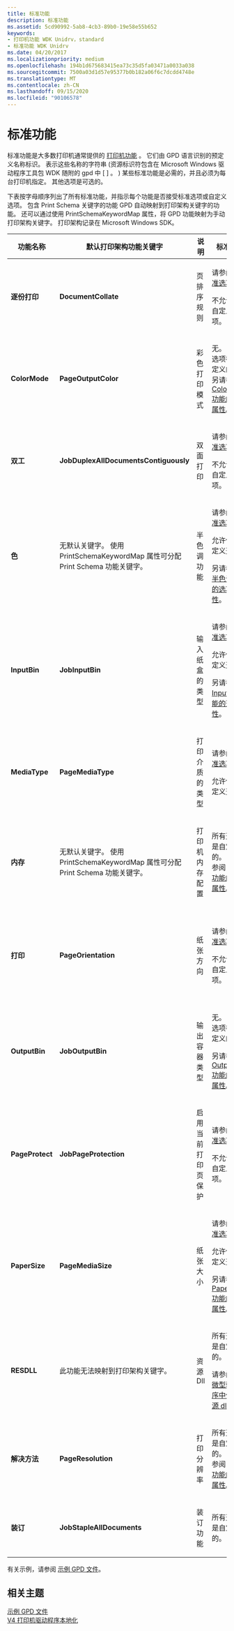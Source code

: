 ```yaml
---
title: 标准功能
description: 标准功能
ms.assetid: 5cd90992-5ab8-4cb3-89b0-19e58e55b652
keywords:
- 打印机功能 WDK Unidrv，standard
- 标准功能 WDK Unidrv
ms.date: 04/20/2017
ms.localizationpriority: medium
ms.openlocfilehash: 194b1d675683415ea73c35d5fa03471a0033a038
ms.sourcegitcommit: 7500a03d1d57e95377b0b182a06f6c7dcdd4748e
ms.translationtype: MT
ms.contentlocale: zh-CN
ms.lasthandoff: 09/15/2020
ms.locfileid: "90106578"
---
```

# <a name="standard-features"></a>标准功能





标准功能是大多数打印机通常提供的 [打印机功能](printer-features.md) 。 它们由 GPD 语言识别的预定义名称标识。 表示这些名称的字符串 (资源标识符包含在 Microsoft Windows 驱动程序工具包 WDK 随附的 gpd 中 \[ \] 。 ) 某些标准功能是必需的，并且必须为每台打印机指定。 其他选项是可选的。

下表按字母顺序列出了所有标准功能，并指示每个功能是否接受标准选项或自定义选项。 包含 Print Schema 关键字的功能 GPD 自动映射到打印架构关键字的功能。 还可以通过使用 PrintSchemaKeywordMap 属性，将 GPD 功能映射为手动打印架构关键字。 打印架构记录在 Microsoft Windows SDK。

<table>
<colgroup>
<col width="20%" />
<col width="20%" />
<col width="20%" />
<col width="20%" />
<col width="20%" />
</colgroup>
<thead>
<tr class="header">
<th>功能名称</th>
<th>默认打印架构功能关键字</th>
<th>说明</th>
<th>标准选项</th>
<th>注释</th>
</tr>
</thead>
<tbody>
<tr class="odd">
<td><p><strong>逐份打印</strong></p></td>
<td><p><strong>DocumentCollate</strong></p></td>
<td><p>页排序规则</p></td>
<td><p>请参阅 <a href="standard-options.md" data-raw-source="[Standard Options](standard-options.md)">标准选项</a>。</p>
<p>不允许使用自定义选项。</p></td>
<td><p>可选。 如果未指定，则 Unidrv 不支持页排序规则。</p></td>
</tr>
<tr class="even">
<td><p><strong>ColorMode</strong></p></td>
<td><p><strong>PageOutputColor</strong></p></td>
<td><p>彩色打印模式</p></td>
<td><p>无。 所有选项都是自定义的。 另请参阅 <a href="option-attributes-for-the-colormode-feature.md" data-raw-source="[Option Attributes for the ColorMode Feature](option-attributes-for-the-colormode-feature.md)">ColorMode 功能的选项属性</a>。</p></td>
<td><p>可选。 如果未指定此项，Unidrv 将以单平面1位/像素格式呈现图像。</p></td>
</tr>
<tr class="odd">
<td><p><strong>双工</strong></p></td>
<td><p><strong>JobDuplexAllDocumentsContiguously</strong></p></td>
<td><p>双面打印</p></td>
<td><p>请参阅 <a href="standard-options.md" data-raw-source="[Standard Options](standard-options.md)">标准选项</a>。</p>
<p>不允许使用自定义选项。</p></td>
<td><p>可选。 如果未指定，则 Unidrv 仅执行单面打印。</p></td>
</tr>
<tr class="even">
<td><p><strong>色</strong></p></td>
<td><p>无默认关键字。 使用 PrintSchemaKeywordMap 属性可分配 Print Schema 功能关键字。</p></td>
<td><p>半色调功能</p></td>
<td><p>请参阅 <a href="standard-options.md" data-raw-source="[Standard Options](standard-options.md)">标准选项</a>。</p>
<p>允许使用自定义选项。</p>
<p>另请参阅 <a href="option-attributes-for-the-halftone-feature.md" data-raw-source="[Option Attributes for the Halftone Feature](option-attributes-for-the-halftone-feature.md)">半色调功能的选项属性</a>。</p></td>
<td><p>可选。 如果未指定，Unidrv 将选择支持 GDI 的半色调方法。</p>
<p>另请参阅 <a href="halftoning-with-unidrv.md" data-raw-source="[Halftoning with Unidrv](halftoning-with-unidrv.md)">Unidrv 的半色调</a>。</p></td>
</tr>
<tr class="odd">
<td><p><strong>InputBin</strong></p></td>
<td><p><strong>JobInputBin</strong></p></td>
<td><p>输入纸盒的类型</p></td>
<td><p>请参阅 <a href="standard-options.md" data-raw-source="[Standard Options](standard-options.md)">标准选项</a>。</p>
<p>允许使用自定义选项。</p>
<p>另请参阅 <a href="option-attributes-for-the-inputbin-feature.md" data-raw-source="[Option Attributes for the InputBin Feature](option-attributes-for-the-inputbin-feature.md)">InputBin 功能的选项属性</a>。</p></td>
<td><p>必需。</p>
<p>自定义的输入箱名称必须小于或等于24个字符。</p></td>
</tr>
<tr class="even">
<td><p><strong>MediaType</strong></p></td>
<td><p><strong>PageMediaType</strong></p></td>
<td><p>打印介质的类型</p></td>
<td><p>请参阅 <a href="standard-options.md" data-raw-source="[Standard Options](standard-options.md)">标准选项</a>。</p>
<p>允许使用自定义选项。</p></td>
<td><p>可选。 如果未指定，则始终使用打印机的默认介质。</p></td>
</tr>
<tr class="odd">
<td><p><strong>内存</strong></p></td>
<td><p>无默认关键字。 使用 PrintSchemaKeywordMap 属性可分配 Print Schema 功能关键字。</p></td>
<td><p>打印机内存配置</p></td>
<td><p>所有选项都是自定义的。 另请参阅 <a href="option-attributes-for-the-memory-feature.md" data-raw-source="[Option Attributes for the Memory Feature](option-attributes-for-the-memory-feature.md)">内存功能的选项属性</a>。</p></td>
<td><p>可选。 如果指定，Unidrv 将尝试跟踪内存使用情况。</p>
<p>默认值为 PRINTER_PROPERTY。</p></td>
</tr>
<tr class="even">
<td><p><strong>打印</strong></p></td>
<td><p><strong>PageOrientation</strong></p></td>
<td><p>纸张方向</p></td>
<td><p>请参阅 <a href="standard-options.md" data-raw-source="[Standard Options](standard-options.md)">标准选项</a>。</p>
<p>不允许使用自定义选项。</p></td>
<td><p>可选。 如果未指定，则默认方向为纵向。</p>
<p>对于 Windows 7， <strong>MxdcGetPDEVAdjustment</strong> 函数具有用于横向旋转的新参数。 有关详细信息，请参阅 <a href="/windows-hardware/drivers/ddi/mxdc/nf-mxdc-mxdcgetpdevadjustment" data-raw-source="[&lt;strong&gt;MxdcXDCGetPDEVAdjustment&lt;/strong&gt;](/windows-hardware/drivers/ddi/mxdc/nf-mxdc-mxdcgetpdevadjustment)"><strong>MxdcXDCGetPDEVAdjustment</strong></a>。</p></td>
</tr>
<tr class="odd">
<td><p><strong>OutputBin</strong></p></td>
<td><p><strong>JobOutputBin</strong></p></td>
<td><p>输出容器类型</p></td>
<td><p>无。 所有选项都是自定义的。</p>
<p>另请参阅 <a href="option-attributes-for-the-outputbin-feature.md" data-raw-source="[Option Attributes for the OutputBin Feature](option-attributes-for-the-outputbin-feature.md)">OutputBin 功能的选项属性</a>。</p></td>
<td><p>可选。 如果未指定，则 Unidrv 不会尝试选择一个输出 bin。</p></td>
</tr>
<tr class="even">
<td><p><strong>PageProtect</strong></p></td>
<td><p><strong>JobPageProtection</strong></p></td>
<td><p>启用当前打印页保护</p></td>
<td><p>请参阅 <a href="standard-options.md" data-raw-source="[Standard Options](standard-options.md)">标准选项</a>。</p>
<p>不允许使用自定义选项。</p></td>
<td><p>可选。 如果未指定，则默认值为 OFF。 仅当有足够的打印机内存可用时，Unidrv 才会启用页面保护。 默认值为 PRINTER_PROPERTY。 另请参阅 * PageProtectMem。</p></td>
</tr>
<tr class="odd">
<td><p><strong>PaperSize</strong></p></td>
<td><p><strong>PageMediaSize</strong></p></td>
<td><p>纸张大小</p></td>
<td><p>请参阅 <a href="standard-options.md" data-raw-source="[Standard Options](standard-options.md)">标准选项</a>。</p>
<p>允许使用自定义选项。</p>
<p>另请参阅 <a href="option-attributes-for-the-papersize-feature.md" data-raw-source="[Option Attributes for the PaperSize Feature](option-attributes-for-the-papersize-feature.md)">PaperSize 功能的选项属性</a>。</p></td>
<td><p>必需。 必须至少指定一个选项。 CUSTOMSIZE 选项允许打印机用户指定纸张大小。</p></td>
</tr>
<tr class="even">
<td><p><strong>RESDLL</strong></p></td>
<td><p>此功能无法映射到打印架构关键字。</p></td>
<td><p>资源 Dll</p></td>
<td><p>所有选项都是自定义的。</p>
<p>请参阅 <a href="using-resource-dlls-in-a-minidriver.md" data-raw-source="[Using Resource DLLs in a Minidriver](using-resource-dlls-in-a-minidriver.md)">在微型驱动程序中使用资源 dll</a>。</p></td>
<td><p>可选。 另请参阅 * ResourceDLL。</p></td>
</tr>
<tr class="odd">
<td><p><strong>解决方法</strong></p></td>
<td><p><strong>PageResolution</strong></p></td>
<td><p>打印分辨率</p></td>
<td><p>所有选项都是自定义的。 另请参阅 <a href="option-attributes-for-the-resolution-feature.md" data-raw-source="[Option Attributes for the Resolution Feature](option-attributes-for-the-resolution-feature.md)">解决功能的选项属性</a>。</p></td>
<td><p>必需。 必须至少指定一个选项。</p></td>
</tr>
<tr class="even">
<td><p><strong>装订</strong></p></td>
<td><p><strong>JobStapleAllDocuments</strong></p></td>
<td><p>装订功能</p></td>
<td><p>所有选项都是自定义的。</p></td>
<td><p>可选。 如果已指定，则目录服务指示打印机支持装订。</p></td>
</tr>
</tbody>
</table>

 

有关示例，请参阅 [示例 GPD 文件](sample-gpd-files.md)。

## <a name="related-topics"></a>相关主题
[示例 GPD 文件](sample-gpd-files.md)  
[V4 打印机驱动程序本地化](v4-driver-localization.md)